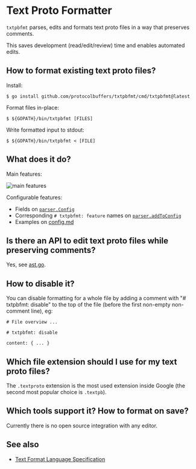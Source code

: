 # Text Proto Formatter

`txtpbfmt` parses, edits and formats text proto files in a way that preserves
comments.

This saves development (read/edit/review) time and enables automated edits.

## How to format existing text proto files?

Install:

```shell
$ go install github.com/protocolbuffers/txtpbfmt/cmd/txtpbfmt@latest
```

Format files in-place:

```shell
$ ${GOPATH}/bin/txtpbfmt [FILES]
```

Write formatted input to stdout:

```shell
$ ${GOPATH}/bin/txtpbfmt < [FILE]
```

## What does it do?

Main features:

![main features](docs/features.png)

Configurable features:

-   Fields on
    [`parser.Config`](https://github.com/search?q=repo%3Aprotocolbuffers%2Ftxtpbfmt+%22type+Config+struct%22&type=code)
-   Corresponding `# txtpbfmt: feature` names on
    [`parser.addToConfig`](https://github.com/search?q=repo%3Aprotocolbuffers%2Ftxtpbfmt+%22func+addToConfig%28%22&type=code)
-   Examples on [config.md](docs/config.md)

## Is there an API to edit text proto files while preserving comments?

Yes, see [ast.go](ast/ast.go).

## How to disable it?

You can disable formatting for a whole file by adding a comment with "#
txtpbfmt: disable" to the top of the file (before the first non-empty
non-comment line), eg:

```textproto
# File overview ...

# txtpbfmt: disable

content: { ... }
```

## Which file extension should I use for my text proto files?

The `.textproto` extension is the most used extension inside Google (the second
most popular choice is `.textpb`).

## Which tools support it? How to format on save?

Currently there is no open source integration with any editor.

## See also

* [Text Format Language Specification](https://developers.google.com/protocol-buffers/docs/text-format-spec)
